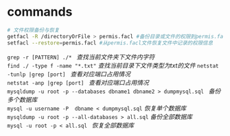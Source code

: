 # commands
```bash
# 文件权限备份与恢复
getfacl -R /directoryOrFile > permis.facl #备份目录或文件的权限到permis.facl
setfacl --restore=permis.facl #从permis.facl文件恢复文件中记录的权限信息

```
`grep -r [PATTERN] ./* ` _查找当前文件夹下文件内字符_  
`find ./ -type f -name "*.txt"` _查找当前目录下文件类型为txt的文件_
`netstat -tunlp |grep [port] ` _查看对应端口占用情况_  
`netstat -anp |grep [port] ` _查看对应端口占用情况_  
`mysqldump -u root -p --databases dbname1 dbname2 > dumpmysql.sql ` _备份多个数据库_  
`mysql -u username -P  dbname < dumpmysql.sql` _恢复单个数据库_  
`mysqldump -u root -p --all-databases > all.sql` _备份全部数据库_  
`mysql -u root -p < all.sql ` _恢复全部数据库_  


